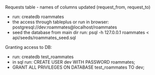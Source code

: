 Requests table - names of columns updated (request_from, request_to)

- run: createdb roammates
- the access through tableplus or run in browser: postgresql://dev:roammates@localhost/roammates
- seed the database from main dir run: psql -h 127.0.0.1 roammates < api/seeds/roammates_seed.sql

Granting access to DB:
- run: createdb test_roammates
- in sql run: CREATE USER dev WITH PASSWORD roammates;
- GRANT ALL PRIVILEGES ON DATABASE test_roammates TO dev;

